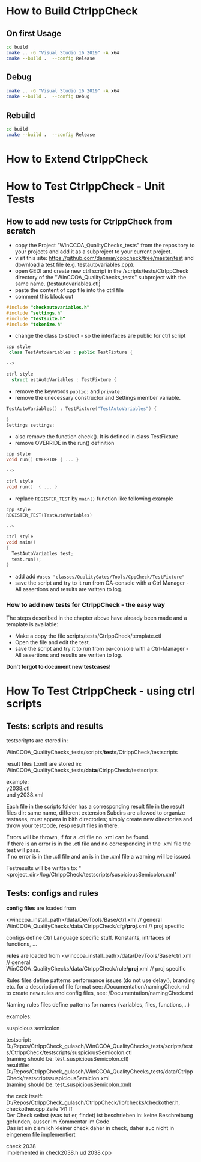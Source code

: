 # How to Build CtrlppCheck

## On first Usage

```bash
cd build
cmake .. -G "Visual Studio 16 2019" -A x64
cmake --build .  --config Release
```

## Debug

```bash
cmake .. -G "Visual Studio 16 2019" -A x64
cmake --build .  --config Debug
```

## Rebuild

```bash
cd build
cmake --build .  --config Release
```

# How to Extend CtrlppCheck

# How to Test CtrlppCheck - Unit Tests

## How to add new tests for CtrlppCheck from scratch

- copy the Project "WinCCOA_QualityChecks_tests" from the repository to your projects and add it as a subproject to your current project.
- visit this site: <https://github.com/danmar/cppcheck/tree/master/test> and download a test file (e.g. testautovariables.cpp).
- open GEDI and create new ctrl script in the /scripts/tests/CtrlppCheck directory of the "WinCCOA_QualityChecks_tests" subproject with the same name. (testautovariables.ctl)
- paste the content of cpp file into the ctrl file
- comment this block out

```cpp
#include "checkautovariables.h"
#include "settings.h"
#include "testsuite.h"
#include "tokenize.h"
```

- change the class to struct - so the interfaces are public for ctrl script

```cpp
cpp style
 class TestAutoVariables : public TestFixture {

-->

ctrl style
  struct estAutoVariables : TestFixture {
```

- remove the keywords `public:` and `private:`
- remove the unecessary constructor and Settings member variable.

```cpp
TestAutoVariables() : TestFixture("TestAutoVariables") {

}
Settings settings;
```

- also remove the function check(). It is defined in class TestFixture
- remove OVERRIDE in the run() definition

```cpp
cpp style
void run() OVERRIDE { ... }

-->

ctrl style
void run()  { ... }
```

- replace `REGISTER_TEST` by `main()` function like following example

```cpp
cpp style
REGISTER_TEST(TestAutoVariables)

-->

ctrl style
void main()
{
  TestAutoVariables test;
  test.run();
}
```

- add add `#uses "classes/QualityGates/Tools/CppCheck/TestFixture"`
- save the script and try to it run from OA-console with a Ctrl Manager - All assertions and results are written to log.

### How to add new tests for CtrlppCheck - the easy way

The steps described in the chapter above have already been made and a template is available:

- Make a copy the file scripts/tests/CtrlppCheck/template.ctl
- Open the file and edit the test.
- save the script and try it to run from oa-console with a Ctrl-Manager - All assertions and results are written to log.

**Don't forgot to document new testcases!**

# How To Test CtrlppCheck - using ctrl scripts

## Tests: scripts and results

testscritpts are stored in:

WinCCOA_QualityChecks_tests/scripts/**tests**/CtrlppCheck/testscripts

result files (.xml) are stored in:  
WinCCOA_QualityChecks_tests/**data**/CtrlppCheck/testscripts

example:  
y2038.ctl  
und y2038.xml

Each file in the scripts folder has a corresponding result file in the result files dir: same name, different extension
Subdirs are allowed to organize testases, must appera in bith directories; simply create new directories and throw your testcode, resp result files in there.

Errors will be thrown, if for a .ctl file no .xml can be found.  
If there is an error is in the .ctl file and no corresponding <error> in the .xml file the test will pass.  
if no error is in the .ctl file and an <error> is in the .xml file a warning will be issued.

Testresults will be written to: "<project_dir>/log/CtrlppCheck/testscripts/suspiciousSemicolon.xml"

## Tests: configs and rules

**config files** are loaded from

<winccoa_install_path>/data/DevTools/Base/ctrl.xml // general  
WinCCOA_QualityChecks/data/CtrlppCheck/cfg/**proj**.xml // proj specific

configs define Ctrl Language specific stuff. Konstants, intrfaces of functions, ...

**rules** are loaded from
<winccoa_install_path>/data/DevTools/Base/ctrl.xml // general  
WinCCOA_QualityChecks/data/CtrlppCheck/rule/**proj**.xml // proj specific

Rules files define patterns
performance issues (do not use delay(), branding etc.
for a description of file format see: /Documentation/namingCheck.md
to create new rules and config files, see: /Documentation/namingCheck.md

Naming rules files define patterns
for names (variables, files, functions,...)

examples:

suspicious semicolon

testscript: D:/Repos/CtrlppCheck_gulasch/WinCCOA_QualityChecks_tests/scripts/tests/CtrlppCheck/testscripts/suspiciousSemicolon.ctl  
(naming should be: test_suspiciousSemicolon.ctl)  
resultfile: D:/Repos/CtrlppCheck_gulasch/WinCCOA_QualityChecks_tests/data/CtrlppCheck/testscriptssuspiciousSemiclon.xml  
(naming should be: test_suspiciousSemicolon.xml)

the ceck itself:  
D:/Repos/CtrlppCheck_gulasch/CtrlppCheck/lib/checks/checkother.h, checkother.cpp Zeile 141 ff  
Der Check selbst (was tut er, findet) ist beschrieben in: keine Beschreibung gefunden, ausser im Kommentar im Code  
Das ist ein ziemlich kleiner check daher in check, daher auc nicht in eingenem file implementiert

check 2038  
implemented in check2038.h ud 2038.cpp
